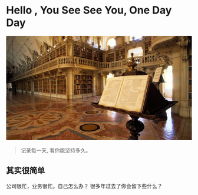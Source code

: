 # Hello , You See See You, One Day Day

![An image](./public/imgs/read3.jpg)

> 记录每一天, 看你能坚持多久。

## 其实很简单

公司很忙，业务很忙。自己怎么办？  很多年过去了你会留下些什么？
